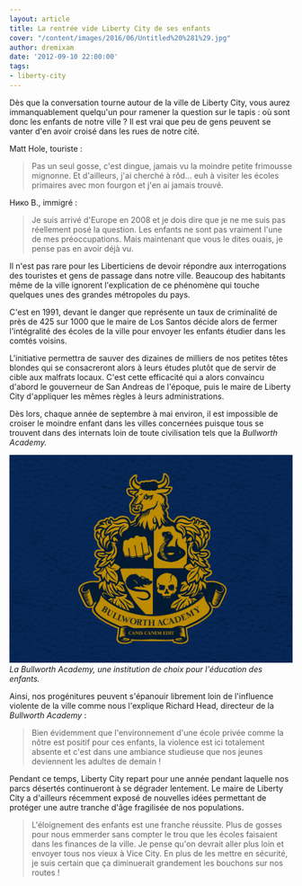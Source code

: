 ```yaml
---
layout: article
title: La rentrée vide Liberty City de ses enfants
cover: "/content/images/2016/06/Untitled%20%281%29.jpg"
author: dremixam
date: '2012-09-10 22:00:00'
tags:
- liberty-city
---
```


Dès que la conversation tourne autour de la ville de Liberty City, vous aurez immanquablement quelqu'un pour ramener la question sur le tapis : où sont donc les enfants de notre ville ? Il est vrai que peu de gens peuvent se vanter d'en avoir croisé dans les rues de notre cité.

Matt Hole, touriste :

> Pas un seul gosse, c'est dingue, jamais vu la moindre petite frimousse mignonne. Et d'ailleurs, j'ai cherché à rôd… euh à visiter les écoles primaires avec mon fourgon et j'en ai jamais trouvé.

Нико B., immigré :

> Je suis arrivé d'Europe en 2008 et je dois dire que je ne me suis pas réellement posé la question. Les enfants ne sont pas vraiment l'une de mes préoccupations. Mais maintenant que vous le dites ouais, je pense pas en avoir déjà vu.

Il n'est pas rare pour les Liberticiens de devoir répondre aux interrogations des touristes et gens de passage dans notre ville. Beaucoup des habitants même de la ville ignorent l'explication de ce phénomène qui touche quelques unes des grandes métropoles du pays.

C'est en 1991, devant le danger que représente un taux de criminalité de près de 425 sur 1000 que le maire de Los Santos décide alors de fermer l'intégralité des écoles de la ville pour envoyer les enfants étudier dans les comtés voisins.

L'initiative permettra de sauver des dizaines de milliers de nos petites têtes blondes qui se consacreront alors à leurs études plutôt que de servir de cible aux malfrats locaux. C'est cette efficacité qui a alors convaincu d'abord le gouverneur de San Andreas de l'époque, puis le maire de Liberty City d'appliquer les mêmes règles à leurs administrations.

Dès lors, chaque année de septembre à mai environ, il est impossible de croiser le moindre enfant dans les villes concernées puisque tous se trouvent dans des internats loin de toute civilisation tels que la _Bullworth Academy._

![La Bullworth Academy, une institution de choix pour l'éducation des enfants.](/content/images/2016/06/bullworth-academy.png)
_La Bullworth Academy, une institution de choix pour l'éducation des enfants._

Ainsi, nos progénitures peuvent s'épanouir librement loin de l'influence violente de la ville comme nous l'explique Richard Head, directeur de la _Bullworth Academy_ :

> Bien évidemment que l'environnement d'une école privée comme la nôtre est positif pour ces enfants, la violence est ici totalement absente et c'est dans une ambiance studieuse que nos jeunes deviennent les adultes de demain !

Pendant ce temps, Liberty City repart pour une année pendant laquelle nos parcs désertés continueront à se dégrader lentement. Le maire de Liberty City a d'ailleurs récemment exposé de nouvelles idées permettant de protéger une autre tranche d'âge fragilisée de nos populations.

> L'éloignement des enfants est une franche réussite. Plus de gosses pour nous emmerder sans compter le trou que les écoles faisaient dans les finances de la ville. Je pense qu'on devrait aller plus loin et envoyer tous nos vieux à Vice City. En plus de les mettre en sécurité, je suis certain que ça diminuerait grandement les bouchons sur nos routes !

<!--kg-card-end: markdown-->
